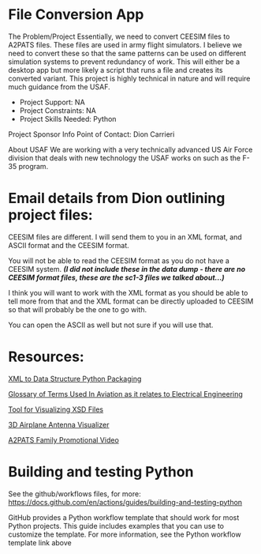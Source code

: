 # File Conversion App

The Problem/Project
Essentially, we need to convert CEESIM files to A2PATS files. These files are used in army flight simulators. I believe we need to convert these so that the same patterns can be used on different simulation systems to prevent redundancy of work. This will either be a desktop app but more likely a script that runs a file and creates its converted variant. This project is highly technical in nature and will require much guidance from the USAF.

- Project Support: NA
- Project Constraints: NA
- Project Skills Needed: Python

Project Sponsor Info
Point of Contact: Dion Carrieri

About USAF
We are working with a very technically advanced US Air Force division that deals with new technology the USAF works on such as the F-35 program.



# Email details from Dion outlining project files:

CEESIM files are different. I will send them to you in an XML format, and ASCII format and the CEESIM format.

You will not be able to read the CEESIM format as you do not have a CEESIM system. __*(I did not include these in the data dump - there are no CEESIM format files, these are the sc1-3 files we talked about...)*__

I think you will want to work with the XML format as you should be able to tell more from that and the XML format can be directly uploaded to CEESIM so that will probably be the one to go with.

You can open the ASCII as well but not sure if you will use that.

# Resources:

[XML to Data Structure Python Packaging](http://pyxb.sourceforge.net/)

[Glossary of Terms Used In Aviation as it relates to Electrical Engineering](https://www.radartutorial.eu/index.en.html)

[Tool for Visualizing XSD Files](http://visualxsd.com/)

[3D Airplane Antenna Visualizer](https://www.youtube.com/watch?v=jtxXOfzPdK4&ab_channel=TheVindicators)

[A2PATS Family Promotional Video](https://www.youtube.com/watch?v=xBHQJwdqe58&ab_channel=textronsystems)

# Building and testing Python
See the github/workflows files, for more: https://docs.github.com/en/actions/guides/building-and-testing-python

GitHub provides a Python workflow template that should work for most Python projects. This guide includes examples that you can use to customize the template. For more information, see the Python workflow template link above


